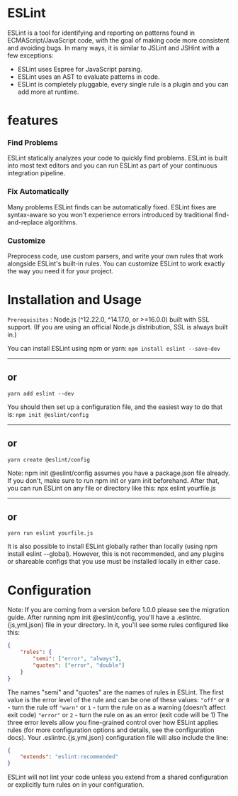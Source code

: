 # ESLint
ESLint is a tool for identifying and reporting on patterns found in ECMAScript/JavaScript code, with the goal of making code more consistent and avoiding bugs. In many ways, it is similar to JSLint and JSHint with a few exceptions:
- ESLint uses Espree for JavaScript parsing.
- ESLint uses an AST to evaluate patterns in code.
- ESLint is completely pluggable, every single rule is a plugin and you can add more at runtime.

# features
 ### Find Problems
 
 ESLint statically analyzes your code to quickly find problems. ESLint is built into most text editors and you can run ESLint as part of your continuous integration pipeline.
 
 ### Fix Automatically
 
 Many problems ESLint finds can be automatically fixed. ESLint fixes are syntax-aware so you won't experience errors introduced by traditional find-and-replace algorithms.
 
 ### Customize
 
 Preprocess code, use custom parsers, and write your own rules that work alongside ESLint's built-in rules. You can customize ESLint to work exactly the way you need it for your project.
 
# Installation and Usage


`Prerequisites` : Node.js (^12.22.0, ^14.17.0, or >=16.0.0) built with SSL support. (If you are using an official Node.js distribution, SSL is always built in.)

You can install ESLint using npm or yarn:
`npm install eslint --save-dev`

---
or
---

`yarn add eslint --dev`

You should then set up a configuration file, and the easiest way to do that is:
`npm init @eslint/config`

---
or
---

`yarn create @eslint/config`

Note: npm init @eslint/config assumes you have a package.json file already. If you don't, make sure to run npm init or yarn init beforehand.
After that, you can run ESLint on any file or directory like this:
npx eslint yourfile.js

---
or
---

`yarn run eslint yourfile.js`

It is also possible to install ESLint globally rather than locally (using npm install eslint --global). However, this is not recommended, and any plugins or shareable configs that you use must be installed locally in either case.
# Configuration
Note: If you are coming from a version before 1.0.0 please see the migration guide.
After running npm init @eslint/config, you'll have a .eslintrc.{js,yml,json} file in your directory. In it, you'll see some rules configured like this:
```json
{
    "rules": {
        "semi": ["error", "always"],
        "quotes": ["error", "double"]
    }
}
```
The names "semi" and "quotes" are the names of rules in ESLint. The first value is the error level of the rule and can be one of these values:
`"off"` or `0` - turn the rule off
`"warn"` or `1` - turn the rule on as a warning (doesn't affect exit code)
`"error"` or `2` - turn the rule on as an error (exit code will be 1)
The three error levels allow you fine-grained control over how ESLint applies rules (for more configuration options and details, see the configuration docs).
Your .eslintrc.{js,yml,json} configuration file will also include the line:
```json
{
    "extends": "eslint:recommended"
}
```
ESLint will not lint your code unless you extend from a shared configuration or explicitly turn rules on in your configuration.

